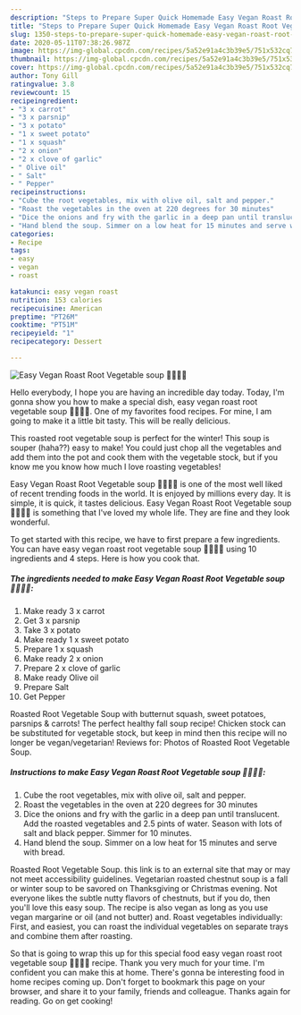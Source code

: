 ```yaml
---
description: "Steps to Prepare Super Quick Homemade Easy Vegan Roast Root Vegetable soup 🥕🥔🧅🍠"
title: "Steps to Prepare Super Quick Homemade Easy Vegan Roast Root Vegetable soup 🥕🥔🧅🍠"
slug: 1350-steps-to-prepare-super-quick-homemade-easy-vegan-roast-root-vegetable-soup
date: 2020-05-11T07:38:26.987Z
image: https://img-global.cpcdn.com/recipes/5a52e91a4c3b39e5/751x532cq70/easy-vegan-roast-root-vegetable-soup-🥕🥔🧅🍠-recipe-main-photo.jpg
thumbnail: https://img-global.cpcdn.com/recipes/5a52e91a4c3b39e5/751x532cq70/easy-vegan-roast-root-vegetable-soup-🥕🥔🧅🍠-recipe-main-photo.jpg
cover: https://img-global.cpcdn.com/recipes/5a52e91a4c3b39e5/751x532cq70/easy-vegan-roast-root-vegetable-soup-🥕🥔🧅🍠-recipe-main-photo.jpg
author: Tony Gill
ratingvalue: 3.8
reviewcount: 15
recipeingredient:
- "3 x carrot"
- "3 x parsnip"
- "3 x potato"
- "1 x sweet potato"
- "1 x squash"
- "2 x onion"
- "2 x clove of garlic"
- " Olive oil"
- " Salt"
- " Pepper"
recipeinstructions:
- "Cube the root vegetables, mix with olive oil, salt and pepper."
- "Roast the vegetables in the oven at 220 degrees for 30 minutes"
- "Dice the onions and fry with the garlic in a deep pan until translucent. Add the roasted vegetables and 2.5 pints of water. Season with lots of salt and black pepper. Simmer for 10 minutes."
- "Hand blend the soup. Simmer on a low heat for 15 minutes and serve with bread."
categories:
- Recipe
tags:
- easy
- vegan
- roast

katakunci: easy vegan roast 
nutrition: 153 calories
recipecuisine: American
preptime: "PT26M"
cooktime: "PT51M"
recipeyield: "1"
recipecategory: Dessert

---
```



![Easy Vegan Roast Root Vegetable soup 🥕🥔🧅🍠](https://img-global.cpcdn.com/recipes/5a52e91a4c3b39e5/751x532cq70/easy-vegan-roast-root-vegetable-soup-🥕🥔🧅🍠-recipe-main-photo.jpg)

Hello everybody, I hope you are having an incredible day today. Today, I'm gonna show you how to make a special dish, easy vegan roast root vegetable soup 🥕🥔🧅🍠. One of my favorites food recipes. For mine, I am going to make it a little bit tasty. This will be really delicious.

This roasted root vegetable soup is perfect for the winter! This soup is souper (haha??) easy to make! You could just chop all the vegetables and add them into the pot and cook them with the vegetable stock, but if you know me you know how much I love roasting vegetables!

Easy Vegan Roast Root Vegetable soup 🥕🥔🧅🍠 is one of the most well liked of recent trending foods in the world. It is enjoyed by millions every day. It is simple, it is quick, it tastes delicious. Easy Vegan Roast Root Vegetable soup 🥕🥔🧅🍠 is something that I've loved my whole life. They are fine and they look wonderful.


To get started with this recipe, we have to first prepare a few ingredients. You can have easy vegan roast root vegetable soup 🥕🥔🧅🍠 using 10 ingredients and 4 steps. Here is how you cook that.

<!--inarticleads1-->

##### The ingredients needed to make Easy Vegan Roast Root Vegetable soup 🥕🥔🧅🍠:

1. Make ready 3 x carrot
1. Get 3 x parsnip
1. Take 3 x potato
1. Make ready 1 x sweet potato
1. Prepare 1 x squash
1. Make ready 2 x onion
1. Prepare 2 x clove of garlic
1. Make ready  Olive oil
1. Prepare  Salt
1. Get  Pepper


Roasted Root Vegetable Soup with butternut squash, sweet potatoes, parsnips &amp; carrots! The perfect healthy fall soup recipe! Chicken stock can be substituted for vegetable stock, but keep in mind then this recipe will no longer be vegan/vegetarian! Reviews for: Photos of Roasted Root Vegetable Soup. 

<!--inarticleads2-->

##### Instructions to make Easy Vegan Roast Root Vegetable soup 🥕🥔🧅🍠:

1. Cube the root vegetables, mix with olive oil, salt and pepper.
1. Roast the vegetables in the oven at 220 degrees for 30 minutes
1. Dice the onions and fry with the garlic in a deep pan until translucent. Add the roasted vegetables and 2.5 pints of water. Season with lots of salt and black pepper. Simmer for 10 minutes.
1. Hand blend the soup. Simmer on a low heat for 15 minutes and serve with bread.


Roasted Root Vegetable Soup. this link is to an external site that may or may not meet accessibility guidelines. Vegetarian roasted chestnut soup is a fall or winter soup to be savored on Thanksgiving or Christmas evening. Not everyone likes the subtle nutty flavors of chestnuts, but if you do, then you&#39;ll love this easy soup. The recipe is also vegan as long as you use vegan margarine or oil (and not butter) and. Roast vegetables individually: First, and easiest, you can roast the individual vegetables on separate trays and combine them after roasting. 

So that is going to wrap this up for this special food easy vegan roast root vegetable soup 🥕🥔🧅🍠 recipe. Thank you very much for your time. I'm confident you can make this at home. There's gonna be interesting food in home recipes coming up. Don't forget to bookmark this page on your browser, and share it to your family, friends and colleague. Thanks again for reading. Go on get cooking!
